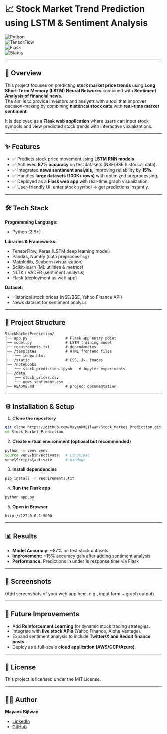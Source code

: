 # 📈 Stock Market Trend Prediction using LSTM & Sentiment Analysis  

![Python](https://img.shields.io/badge/Python-3.8-blue)  
![TensorFlow](https://img.shields.io/badge/TensorFlow-2.0-orange)  
![Flask](https://img.shields.io/badge/Flask-Web%20App-green)  
![Status](https://img.shields.io/badge/Status-Completed-brightgreen)  

---

## 📌 Overview  
This project focuses on predicting **stock market price trends** using **Long Short-Term Memory (LSTM) Neural Networks** combined with **Sentiment Analysis of financial news**.  
The aim is to provide investors and analysts with a tool that improves decision-making by combining **historical stock data** with **real-time market sentiment**.  

It is deployed as a **Flask web application** where users can input stock symbols and view predicted stock trends with interactive visualizations.  

---

## ✨ Features  
- ✅ Predicts stock price movement using **LSTM RNN models**.  
- ✅ Achieved **87% accuracy** on test datasets (NSE/BSE historical data).  
- ✅ Integrated **news sentiment analysis**, improving reliability by **15%**.  
- ✅ Handles **large datasets (100K+ rows)** with optimized preprocessing.  
- ✅ Deployed as a **Flask web app** with real-time graph visualization.  
- ✅ User-friendly UI: enter stock symbol → get predictions instantly.  

---

## 🛠️ Tech Stack  

**Programming Language:**  
- Python (3.8+)  

**Libraries & Frameworks:**  
- TensorFlow, Keras (LSTM deep learning model)  
- Pandas, NumPy (data preprocessing)  
- Matplotlib, Seaborn (visualization)  
- Scikit-learn (ML utilities & metrics)  
- NLTK / VADER (sentiment analysis)  
- Flask (deployment as web app)  

**Dataset:**  
- Historical stock prices (NSE/BSE, Yahoo Finance API)  
- News dataset for sentiment analysis  

---

## 📂 Project Structure  
```
StockMarketPrediction/
│── app.py                 # Flask app entry point
│── model.py               # LSTM training model
│── requirements.txt       # dependencies
│── /templates             # HTML frontend files
│   └── index.html
│── /static                # CSS, JS, images
│── /notebooks
│   └── stock_prediction.ipynb   # Jupyter experiments
│── /data
│   ├── stock_prices.csv
│   └── news_sentiment.csv
│── README.md              # project documentation
```

---

## ⚙️ Installation & Setup  

1. **Clone the repository**  
```bash
git clone https://github.com/MayankBijlwan/Stock_Market_Prediction.git
cd Stock_Market_Prediction
```

2. **Create virtual environment (optional but recommended)**  
```bash
python -m venv venv
source venv/bin/activate   # Linux/Mac
venv\Scripts\activate      # Windows
```

3. **Install dependencies**  
```bash
pip install -r requirements.txt
```

4. **Run the Flask app**  
```bash
python app.py
```

5. **Open in Browser**  
```
http://127.0.0.1:5000
```

---

## 📊 Results  

- **Model Accuracy:** ~87% on test stock datasets  
- **Improvement:** +15% accuracy gain after adding sentiment analysis  
- **Performance:** Predictions in under 1s response time via Flask  

---

## 📸 Screenshots  

(Add screenshots of your web app here, e.g., input form + graph output)  

---

## 🔮 Future Improvements  

- Add **Reinforcement Learning** for dynamic stock trading strategies.  
- Integrate with **live stock APIs** (Yahoo Finance, Alpha Vantage).  
- Expand sentiment analysis to include **Twitter/X and Reddit finance posts**.  
- Deploy as a full-scale **cloud application (AWS/GCP/Azure)**.  

---

## 📜 License  
This project is licensed under the MIT License.  

---

## 👨‍💻 Author  
**Mayank Bijlwan**  
- [LinkedIn](https://linkedin.com/in/mayank-bijlwan/)  
- [GitHub](https://github.com/MayankBijlwan)  
